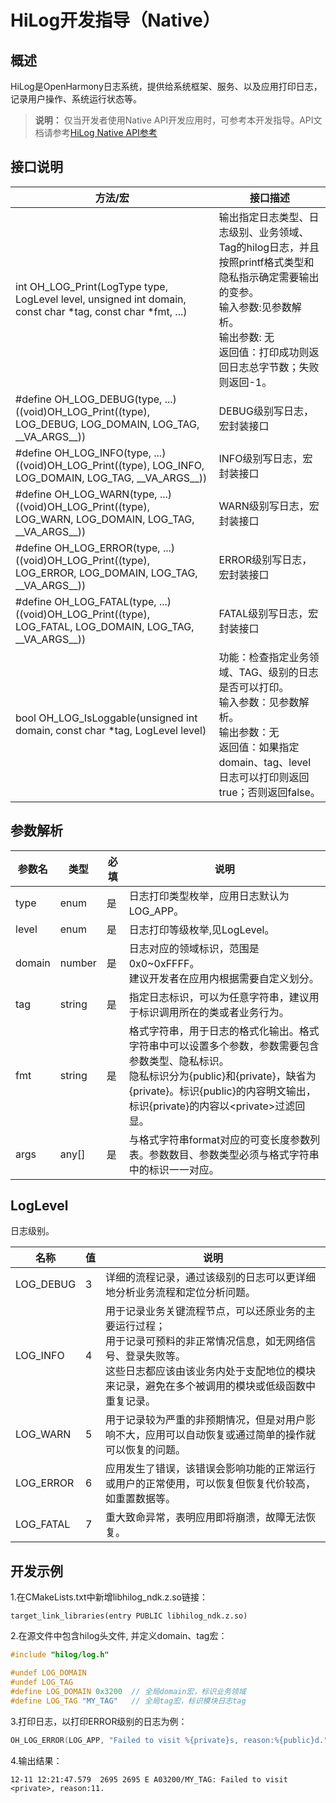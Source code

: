 # HiLog开发指导（Native）
## 概述
HiLog是OpenHarmony日志系统，提供给系统框架、服务、以及应用打印日志，记录用户操作、系统运行状态等。
> **说明：**
> 仅当开发者使用Native API开发应用时，可参考本开发指导。API文档请参考[HiLog Native API参考](../reference/apis-performance-analysis-kit/_hi_log.md)

## 接口说明
| 方法/宏 | 接口描述 | 
| -------- | -------- |
| int OH_LOG_Print(LogType type, LogLevel level, unsigned int domain, const char *tag, const char *fmt, ...) | 输出指定日志类型、日志级别、业务领域、Tag的hilog日志，并且按照printf格式类型和隐私指示确定需要输出的变参。<br/>输入参数:见参数解析。<br/>输出参数:&nbsp;无<br/>返回值：打印成功则返回日志总字节数；失败则返回-1。| 
| #define OH_LOG_DEBUG(type, ...) ((void)OH_LOG_Print((type), LOG_DEBUG, LOG_DOMAIN, LOG_TAG, \_\_VA_ARGS\_\_))| DEBUG级别写日志，宏封装接口 | 
| #define OH_LOG_INFO(type, ...) ((void)OH_LOG_Print((type), LOG_INFO, LOG_DOMAIN, LOG_TAG, \_\_VA_ARGS\_\_)) | INFO级别写日志，宏封装接口 | 
| #define OH_LOG_WARN(type, ...) ((void)OH_LOG_Print((type), LOG_WARN, LOG_DOMAIN, LOG_TAG, \_\_VA_ARGS\_\_)) | WARN级别写日志，宏封装接口 | 
| #define OH_LOG_ERROR(type, ...) ((void)OH_LOG_Print((type), LOG_ERROR, LOG_DOMAIN, LOG_TAG, \_\_VA_ARGS\_\_)) | ERROR级别写日志，宏封装接口 | 
| #define OH_LOG_FATAL(type, ...) ((void)OH_LOG_Print((type), LOG_FATAL, LOG_DOMAIN, LOG_TAG, \_\_VA_ARGS\_\_)) | FATAL级别写日志，宏封装接口 | 
| bool OH_LOG_IsLoggable(unsigned int domain, const char *tag, LogLevel level) | 功能：检查指定业务领域、TAG、级别的日志是否可以打印。<br/>输入参数：见参数解析。<br/>输出参数：无<br/>返回值：如果指定domain、tag、level日志可以打印则返回true；否则返回false。 |
## 参数解析

| 参数名 | 类型   | 必填 | 说明                                                         |
| ------ | ------ | ---- | ------------------------------------------------------------ |
| type   | enum   | 是   | 日志打印类型枚举，应用日志默认为LOG_APP。 |
| level  | enum   | 是   | 日志打印等级枚举,见LogLevel。 |
| domain | number | 是   | 日志对应的领域标识，范围是0x0~0xFFFF。<br/>建议开发者在应用内根据需要自定义划分。  |
| tag    | string | 是   | 指定日志标识，可以为任意字符串，建议用于标识调用所在的类或者业务行为。 |
| fmt    | string | 是   | 格式字符串，用于日志的格式化输出。格式字符串中可以设置多个参数，参数需要包含参数类型、隐私标识。<br/>隐私标识分为{public}和{private}，缺省为{private}。标识{public}的内容明文输出，标识{private}的内容以\<private>过滤回显。 |
| args   | any[]  | 是   | 与格式字符串format对应的可变长度参数列表。参数数目、参数类型必须与格式字符串中的标识一一对应。 |
## LogLevel
日志级别。

| 名称  |   值   | 说明                                                         |
| ----- | ------ | ------------------------------------------------------------ |
| LOG_DEBUG | 3      | 详细的流程记录，通过该级别的日志可以更详细地分析业务流程和定位分析问题。 |
| LOG_INFO  | 4      | 用于记录业务关键流程节点，可以还原业务的主要运行过程；<br/>用于记录可预料的非正常情况信息，如无网络信号、登录失败等。<br/>这些日志都应该由该业务内处于支配地位的模块来记录，避免在多个被调用的模块或低级函数中重复记录。 |
| LOG_WARN  | 5      | 用于记录较为严重的非预期情况，但是对用户影响不大，应用可以自动恢复或通过简单的操作就可以恢复的问题。 |
| LOG_ERROR | 6      | 应用发生了错误，该错误会影响功能的正常运行或用户的正常使用，可以恢复但恢复代价较高，如重置数据等。 |
| LOG_FATAL | 7      | 重大致命异常，表明应用即将崩溃，故障无法恢复。 
## 开发示例
1.在CMakeLists.txt中新增libhilog_ndk.z.so链接：
```
target_link_libraries(entry PUBLIC libhilog_ndk.z.so)
```
2.在源文件中包含hilog头文件, 并定义domain、tag宏：
```c++
#include "hilog/log.h"
```

```c++
#undef LOG_DOMAIN
#undef LOG_TAG
#define LOG_DOMAIN 0x3200  // 全局domain宏，标识业务领域
#define LOG_TAG "MY_TAG"   // 全局tag宏，标识模块日志tag
```
3.打印日志，以打印ERROR级别的日志为例：
```c++
OH_LOG_ERROR(LOG_APP, "Failed to visit %{private}s, reason:%{public}d.", url, errno);
```
4.输出结果：
```
12-11 12:21:47.579  2695 2695 E A03200/MY_TAG: Failed to visit <private>, reason:11.
```